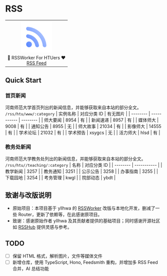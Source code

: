 # RSS

<table align="center">
    <tr>
        <td align="center" valign="middle">
            <img src="assets/icon.svg" alt="HackHTU icon" width="100" height="100" />
        </td>
    </tr>
    <tr>
        <td align="center" valign="middle">
            📰 RSSWorker For HTUers ❤️ <br>
						<a href="https://rss.htu.me">RSS Feed</a>
        </td>
    </tr>
</table>

## Quick Start

### 首页新闻

河南师范大学首页列出的新闻信息，并能够获取来自本站的部分全文。
`/rss/htu/www/:category`
| 实例名称 | 对应分类 ID | 有无图片 |
| -------- | ----------- | -------- |
| 师大要闻 | 8954 | 有 |
| 新闻速递 | 8957 | 有 |
| 媒体师大 | 9008 | 有 |
| 通知公告 | 8955 | 无 |
| 师大故事 | 21034 | 有 |
| 影像师大 | 14555 | 有 |
| 学术论坛 | 21032 | 有 |
| 学术预告 | xsygcs | 无 |
| 活力师大 | hlsd | 有 |

### 教务处新闻

河南师范大学教务处列出的新闻信息，并能够获取来自本站的部分全文。
`/rss/htu//teaching/:category`
| 名称 | 对应分类 ID |
| -------- | ----------- |
| 教学新闻 | 3257 |
| 教务通知 | 3251 |
| 公示公告 | 3258 |
| 办事指南 | 3255 |
| 下载园地 | 3254 |
| 考务管理 | kwgl |
| 院部动态 | ybdt |

## 致谢与改版说明

- 原始项目：本项目基于 yllhwa 的 [RSSWorker](https://github.com/yllhwa/RSSWorker) 改版与本地化开发，删减了一些 Router，更新了依赖等，在此感谢原项目。
- 致谢：感谢原始作者 yllhwa 及其贡献者提供的基础项目；同时感谢开源社区如 [RSSHub](https://github.com/DIYgod/RSSHub) 提供灵感与参考。


## TODO

- [ ] 保留 HTML 格式，解析图片，文件等媒体文件
- [ ] 新增仓库，使用 TypeScript, Hono, Feedsmith 重构，并增加多 RSS Feed 合并，AI 总结功能
